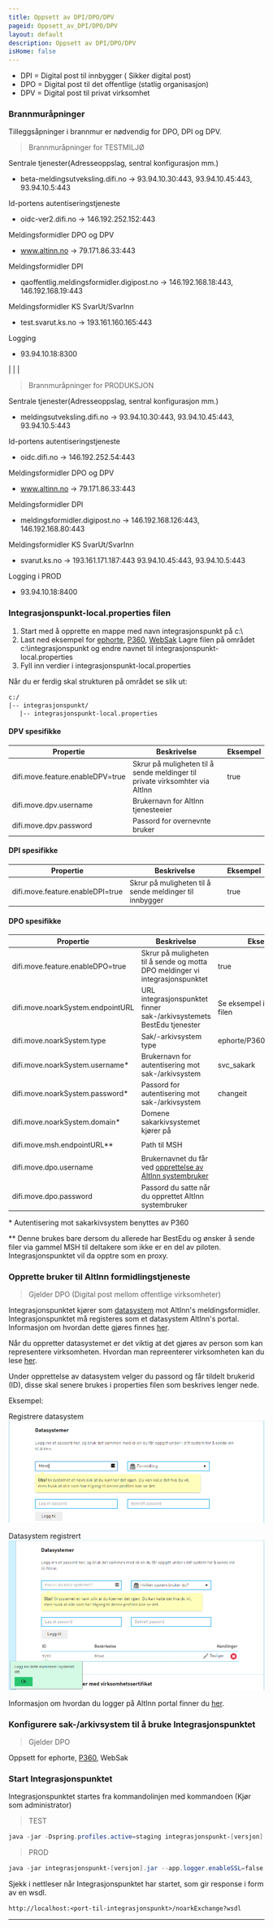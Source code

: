 ```yaml
---
title: Oppsett av DPI/DPO/DPV
pageid: Oppsett_av_DPI/DPO/DPV
layout: default
description: Oppsett av DPI/DPO/DPV 
isHome: false
---
```


* DPI = Digital post til innbygger ( Sikker digital post)
* DPO = Digital post til det offentlige (statlig organisasjon)
* DPV = Digital post til privat virksomhet

### Brannmuråpninger
Tilleggsåpninger i brannmur er nødvendig for DPO, DPI og DPV.

> Brannmuråpninger for TESTMILJØ

Sentrale tjenester(Adresseoppslag, sentral konfigurasjon mm.) 
+ beta-meldingsutveksling.difi.no -> 93.94.10.30:443, 93.94.10.45:443, 93.94.10.5:443

Id-portens autentiseringstjeneste 
+ oidc-ver2.difi.no -> 146.192.252.152:443

Meldingsformidler DPO og DPV
+ www.altinn.no -> 79.171.86.33:443

Meldingsformidler DPI 
+ qaoffentlig.meldingsformidler.digipost.no -> 146.192.168.18:443, 146.192.168.19:443

Meldingsformidler KS SvarUt/SvarInn 
+ test.svarut.ks.no -> 193.161.160.165:443

Logging 
+ 93.94.10.18:8300

| | | 

> Brannmuråpninger for PRODUKSJON

Sentrale tjenester(Adresseoppslag, sentral konfigurasjon mm.) 
+ meldingsutveksling.difi.no -> 93.94.10.30:443, 93.94.10.45:443, 93.94.10.5:443

Id-portens autentiseringstjeneste 
+ oidc.difi.no -> 146.192.252.54:443

Meldingsformidler DPO og DPV
+ www.altinn.no -> 79.171.86.33:443

Meldingsformidler DPI
+ meldingsformidler.digipost.no -> 146.192.168.126:443, 146.192.168.80:443

Meldingsformidler KS SvarUt/SvarInn 
+ svarut.ks.no -> 193.161.171.187:443
93.94.10.45:443, 93.94.10.5:443

Logging i PROD
+ 93.94.10.18:8400

### Integrasjonspunkt-local.properties filen

1. Start med å opprette en mappe med navn integrasjonspunkt på c:\
2. Last ned eksempel for [ephorte](../resources/integrasjonspunkt-local.properties_ephorte), [P360](../resources/integrasjonspunkt-local.properties_360), [WebSak](../resources/integrasjonspunkt-local.properties_websak)
Lagre filen på området c:\integrasjonspunkt og endre navnet til integrasjonspunkt-local.properties
3. Fyll inn verdier i integrasjonspunkt-local.properties

Når du er ferdig skal strukturen på området se slik ut:

```
c:/
|-- integrasjonspunkt/
   |-- integrasjonspunkt-local.properties
```


#### DPV spesifikke

**Propertie**                          |**Beskrivelse**                                                                                               |**Eksempel**
---------------------------------------|--------------------------------------------------------------------------------------------------------------|-----------------
difi.move.feature.enableDPV=true       |Skrur på muligheten til å sende meldinger til private virksomhter via AltInn                                  |true
difi.move.dpv.username           |Brukernavn for AltInn tjenesteeier                                                                            |
difi.move.dpv.password           |Passord for overnevnte bruker                                                                                 |


#### DPI spesifikke

**Propertie**                          |**Beskrivelse**                                                                                               |**Eksempel**
---------------------------------------|--------------------------------------------------------------------------------------------------------------|-----------------
difi.move.feature.enableDPI=true       |Skrur på muligheten til å sende meldinger til innbygger                                                       |true


#### DPO spesifikke

**Propertie**                          |**Beskrivelse**                                                                                               |**Eksempel**
---------------------------------------|--------------------------------------------------------------------------------------------------------------|-----------------
difi.move.feature.enableDPO=true       |Skrur på muligheten til å sende og motta DPO meldinger vi integrasjonspunktet                                 |true
difi.move.noarkSystem.endpointURL      |URL integrasjonspunktet finner sak-/arkivsystemets BestEdu tjenester                                          |Se eksempel i properties-filen
difi.move.noarkSystem.type             |Sak/-arkivsystem type                                                                                         |ephorte/P360/WebSak/mail
difi.move.noarkSystem.username\*       |Brukernavn for autentisering mot sak-/arkivsystem                                                             |svc_sakark
difi.move.noarkSystem.password\*       |Passord for autentisering mot sak-/arkivsystem                                                                |changeit
difi.move.noarkSystem.domain\*         |Domene sakarkivsystemet kjører på                                                                             |
                                       |                                                                                                              |
difi.move.msh.endpointURL\*\*          |Path til MSH                                                                                                  |
                                       |                                                                                                              |
difi.move.dpo.username              |Brukernavnet du får ved [opprettelse av AltInn systembruker](#opprette-bruker-til-altinn-formidlingstjeneste) |
difi.move.dpo.password              |Passord du satte når du opprettet AltInn systembruker                                                         |


\* Autentisering mot sakarkivsystem benyttes av P360

\*\* Denne brukes bare dersom du allerede har BestEdu og ønsker å sende filer via gammel MSH til deltakere som ikke er en del av piloten. Integrasjonspunktet vil da opptre som en proxy.



### Opprette bruker til AltInn formidlingstjeneste

> Gjelder DPO (Digital post mellom offentlige virksomheter)

Integrasjonspunktet kjører som [datasystem](https://www.altinn.no/no/Portalhjelp/Datasystemer/) mot AltInn's meldingsformidler. Integrasjonspunktet må registeres som et datasystem AltInn's portal. Informasjon om hvordan dette gjøres finnes [her](https://www.altinn.no/no/Portalhjelp/Datasystemer/Registrere-datasystem/).

Når du oppretter datasystemet er det viktig at det gjøres av person som kan representere virksomheten. Hvordan man repreenterer virksomheten kan du lese [her](https://www.altinn.no/no/Portalhjelp/Hvordan-representere-andre/).

Under opprettelse av datasystem velger du passord og får tildelt brukerid (ID), disse skal senere brukes i properties filen som beskrives lenger nede.

Eksempel:

Registrere datasystem
![Registrere datasystem i AltInn](../resources/altinnDatasystemRegistrer.PNG)


Datasystem registrert
![Datasystem registrert](../resources/altinnDatasystemRegistrert.PNG)


Informasjon om hvordan du logger på AltInn portal finner du [her](https://www.altinn.no/no/Portalhjelp/Innlogging/).


### Konfigurere sak-/arkivsystem til å bruke Integrasjonspunktet

> Gjelder DPO

Oppsett for ephorte, [P360](../resources/Oppsett360.docx), WebSak

### Start Integrasjonspunktet

Integrasjonspunktet startes fra kommandolinjen med kommandoen (Kjør som administrator)

> TEST
```powershell
java -jar -Dspring.profiles.active=staging integrasjonspunkt-[versjon].jar --app.logger.enableSSL=false 
```

> PROD
```powershell
java -jar integrasjonspunkt-[versjon].jar --app.logger.enableSSL=false 
```

Sjekk i nettleser når Integrasjonspunktet har startet, som gir response i form av en wsdl.

```
http://localhost:<port-til-integrasjonspunkt>/noarkExchange?wsdl
```

*** 

